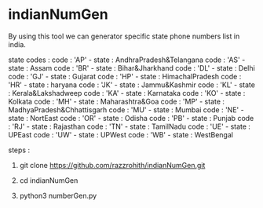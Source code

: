# indianNumGen
By using this tool we can generator specific state phone numbers list in india.

state codes : 
	 code : 'AP'  -  state : AndhraPradesh&Telangana
	 code : 'AS'  -  state : Assam
	 code : 'BR'  -  state : Bihar&Jharkhand 
	 code : 'DL'  -  state : Delhi
	 code : 'GJ'  -  state : Gujarat
	 code : 'HP'  -  state : HimachalPradesh
	 code : 'HR'  -  state : haryana
	 code : 'JK'  -  state : Jammu&Kashmir
	 code : 'KL'  -  state : Kerala&Lakshadweep
	 code : 'KA'  -  state : Karnataka
	 code : 'KO'  -  state : Kolkata
	 code : 'MH'  -  state : Maharashtra&Goa
	 code : 'MP'  -  state : MadhyaPradesh&Chhattisgarh
	 code : 'MU'  -  state : Mumbai
	 code : 'NE'  -  state : NortEast
	 code : 'OR'  -  state : Odisha
	 code : 'PB'  -  state : Punjab
	 code : 'RJ'  -  state : Rajasthan
	 code : 'TN'  -  state : TamilNadu
	 code : 'UE'  -  state : UPEast
	 code : 'UW'  -  state : UPWest
	 code : 'WB'  -  state : WestBengal

steps :
  1) git clone https://github.com/razzrohith/indianNumGen.git
  
  2) cd indianNumGen
  
  3) python3 numberGen.py
 
